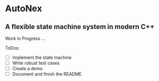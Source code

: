 # AutoNex

## A flexible state machine system in modern C++

Work in Progress ...

ToDos:

- [ ] Implement the state machine
- [ ] Write robust test cases
- [ ] Create a demo
- [ ] Document and finish the README 
